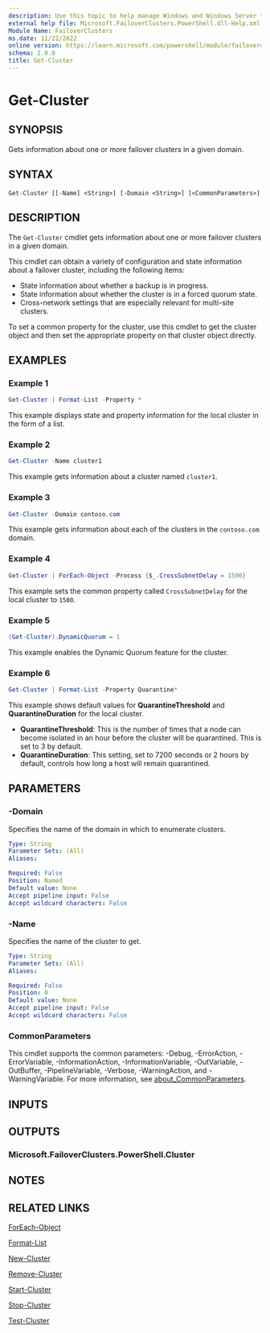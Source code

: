```yaml
---
description: Use this topic to help manage Windows and Windows Server technologies with Windows PowerShell.
external help file: Microsoft.FailoverClusters.PowerShell.dll-Help.xml
Module Name: FailoverClusters
ms.date: 11/22/2022
online version: https://learn.microsoft.com/powershell/module/failoverclusters/get-cluster?view=windowsserver2022-ps&wt.mc_id=ps-gethelp
schema: 2.0.0
title: Get-Cluster
---
```


# Get-Cluster

## SYNOPSIS
Gets information about one or more failover clusters in a given domain.

## SYNTAX

```
Get-Cluster [[-Name] <String>] [-Domain <String>] [<CommonParameters>]
```

## DESCRIPTION

The `Get-Cluster` cmdlet gets information about one or more failover clusters in a given domain.

This cmdlet can obtain a variety of configuration and state information about a failover cluster,
including the following items:

- State information about whether a backup is in progress.
- State information about whether the cluster is in a forced quorum state.
- Cross-network settings that are especially relevant for multi-site clusters.

To set a common property for the cluster, use this cmdlet to get the cluster object and then set the
appropriate property on that cluster object directly.

## EXAMPLES

### Example 1

```powershell
Get-Cluster | Format-List -Property *
```

This example displays state and property information for the local cluster in the form of a list.

### Example 2

```powershell
Get-Cluster -Name cluster1
```

This example gets information about a cluster named `cluster1`.

### Example 3

```powershell
Get-Cluster -Domain contoso.com
```

This example gets information about each of the clusters in the `contoso.com` domain.

### Example 4

```powershell
Get-Cluster | ForEach-Object -Process {$_.CrossSubnetDelay = 1500}
```

This example sets the common property called `CrossSubnetDelay` for the local cluster to `1500`.

### Example 5

```powershell
(Get-Cluster).DynamicQuorum = 1
```

This example enables the Dynamic Quorum feature for the cluster.

### Example 6

```powershell
Get-Cluster | Format-List -Property Quarantine*
```

This example shows default values for **QuarantineThreshold** and **QuarantineDuration** for the
local cluster.

- **QuarantineThreshold**: This is the number of times that a node can become isolated in an hour
 before the cluster will be quarantined. This is set to 3 by default.
- **QuarantineDuration**: This setting, set to 7200 seconds or 2 hours by default, controls how long
  a host will remain quarantined.

## PARAMETERS

### -Domain

Specifies the name of the domain in which to enumerate clusters.

```yaml
Type: String
Parameter Sets: (All)
Aliases: 

Required: False
Position: Named
Default value: None
Accept pipeline input: False
Accept wildcard characters: False
```

### -Name

Specifies the name of the cluster to get.

```yaml
Type: String
Parameter Sets: (All)
Aliases: 

Required: False
Position: 0
Default value: None
Accept pipeline input: False
Accept wildcard characters: False
```

### CommonParameters

This cmdlet supports the common parameters: -Debug, -ErrorAction, -ErrorVariable,
-InformationAction, -InformationVariable, -OutVariable, -OutBuffer, -PipelineVariable, -Verbose,
-WarningAction, and -WarningVariable. For more information, see
[about_CommonParameters](https://go.microsoft.com/fwlink/?LinkID=113216).

## INPUTS

## OUTPUTS

### Microsoft.FailoverClusters.PowerShell.Cluster

## NOTES

## RELATED LINKS

[ForEach-Object](https://go.microsoft.com/fwlink/p/?LinkId=113300)

[Format-List](https://go.microsoft.com/fwlink/p/?LinkId=113302)

[New-Cluster](./New-Cluster.md)

[Remove-Cluster](./Remove-Cluster.md)

[Start-Cluster](./Start-Cluster.md)

[Stop-Cluster](./Stop-Cluster.md)

[Test-Cluster](./Test-Cluster.md)
